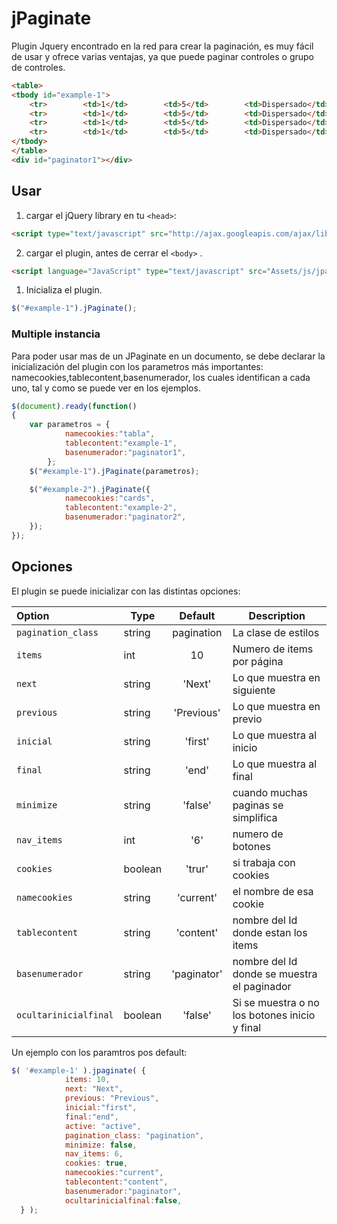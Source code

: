 # jPaginate
Plugin Jquery encontrado en la red para crear la paginación, es muy fácil de usar y ofrece varias ventajas, ya que puede paginar controles o grupo de controles. 

```html
<table>
<tbody id="example-1">
    <tr>        <td>1</td>        <td>5</td>        <td>Dispersado</td></tr>
    <tr>        <td>1</td>        <td>5</td>        <td>Dispersado</td></tr>
    <tr>        <td>1</td>        <td>5</td>        <td>Dispersado</td></tr>
    <tr>        <td>1</td>        <td>5</td>        <td>Dispersado</td></tr>
</tbody>
</table>
<div id="paginator1"></div>
```

## Usar


1. cargar el jQuery library en tu `<head>`:

  ```html
  <script type="text/javascript" src="http://ajax.googleapis.com/ajax/libs/jquery/1.4.2/jquery.min.js"></script>
  ```

2. cargar el plugin, antes de cerrar el `<body>` .

  ```html
<script language="JavaScript" type="text/javascript" src="Assets/js/jpaginate.js"></script>
  ```

  1. Inicializa el plugin.

  ```javascript
  $("#example-1").jPaginate();
  ```

### Multiple instancia

Para poder usar mas de un JPaginate en un documento, se debe declarar la inicialización del plugin con los parametros más importantes: namecookies,tablecontent,basenumerador, los cuales identifican a cada uno, tal y como se puede ver en los ejemplos.

```javascript
$(document).ready(function()
{
    var parametros = {
            namecookies:"tabla",
            tablecontent:"example-1",
            basenumerador:"paginator1",
        };
    $("#example-1").jPaginate(parametros);

    $("#example-2").jPaginate({
            namecookies:"cards",
            tablecontent:"example-2",
            basenumerador:"paginator2",
    });
});
  ```

  ## Opciones

El plugin se puede inicializar con las distintas opciones:

Option             | Type    |  Default   | Description
:----------------- | ------- | :--------: | ------------------------------------
`pagination_class` | string  | pagination | La clase de estilos
`items`            | int     |     10     | Numero de items por página
`next`             | string  |    'Next'  | Lo que muestra en siguiente
`previous`         | string  | 'Previous' | Lo que muestra en previo
`inicial`          | string  |    'first' | Lo que muestra al inicio
`final`            | string  |    'end'   | Lo que muestra al final
`minimize`         | string  |    'false' | cuando muchas paginas se simplifica
`nav_items`        | int     |    '6'     | numero de botones
`cookies`          | boolean |   'trur'   | si trabaja con cookies
`namecookies`      | string  | 'current'  | el nombre de esa cookie
`tablecontent`     | string  | 'content'  | nombre del Id donde estan los items
`basenumerador`    | string  | 'paginator'| nombre del Id donde se muestra el paginador
`ocultarinicialfinal` | boolean | 'false' | Si se muestra o no los botones inicio y final


Un ejemplo con los paramtros pos default:

```javascript
$( '#example-1' ).jpaginate( {
            items: 10,
            next: "Next",
            previous: "Previous",
            inicial:"first",
            final:"end",
            active: "active",
            pagination_class: "pagination",
            minimize: false,
            nav_items: 6,
            cookies: true,
            namecookies:"current",
            tablecontent:"content",
            basenumerador:"paginator",
            ocultarinicialfinal:false,
  } );
```

